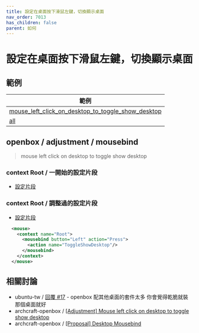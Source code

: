 ```yaml
---
title: 設定在桌面按下滑鼠左鍵，切換顯示桌面
nav_order: 7013
has_children: false
parent: 如何
---
```



# 設定在桌面按下滑鼠左鍵，切換顯示桌面


## 範例


| 範例 |
| --- |
| [mouse_left_click_on_desktop_to_toggle_show_desktop](https://github.com/samwhelp/note-about-openbox/tree/gh-pages/_demo/sample/mousebind-adjustment/openbox/3.6.1/mouse_left_click_on_desktop_to_toggle_show_desktop) |
| [all](https://github.com/samwhelp/note-about-openbox/tree/gh-pages/_demo/sample/mousebind-adjustment/openbox/3.6.1/all) |


## openbox / adjustment / mousebind

> mouse left click on desktop to toggle show desktop


### context Root / 一開始的設定片段

* [設定片段](https://github.com/samwhelp/note-about-openbox/blob/gh-pages/_demo/sample/mousebind-adjustment/openbox/3.6.1/mouse_left_click_on_desktop_to_toggle_show_desktop/asset/orginal/rc.xml#L593-L601)


### context Root / 調整過的設定片段

* [設定片段](https://github.com/samwhelp/note-about-openbox/blob/gh-pages/_demo/sample/mousebind-adjustment/openbox/3.6.1/mouse_left_click_on_desktop_to_toggle_show_desktop/rc.xml#L594-L596)

``` xml
  <mouse>
    <context name="Root">
      <mousebind button="Left" action="Press">
        <action name="ToggleShowDesktop"/>
      </mousebind>
    </context>
  </mouse>
```


## 相關討論

* ubuntu-tw / [回覆 #17](https://www.ubuntu-tw.org/modules/newbb/viewtopic.php?post_id=362156#forumpost362156) - openbox 配其他桌面的套件太多 你會覺得乾脆就裝那個桌面就好
* archcraft-openbox / [[Adjustment] Mouse left click on desktop to toggle show desktop](https://github.com/archcraft-os/archcraft-openbox/issues/10)
* archcraft-openbox / [[Proposal] Desktop Mousebind](https://github.com/archcraft-os/archcraft-openbox/issues/1)

